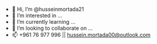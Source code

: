 - 👋 Hi, I’m @husseinmortada21
- 👀 I’m interested in ...
- 🌱 I’m currently learning ...
- 💞️ I’m looking to collaborate on ...
- 📫 +961 76 977 996 || hussein.mortada00@outlook.com
<!---
husseinmortada21/husseinmortada21 is a ✨ special ✨ repository because its `README.md` (this file) appears on your GitHub profile.
You can click the Preview link to take a look at your changes.
--->
